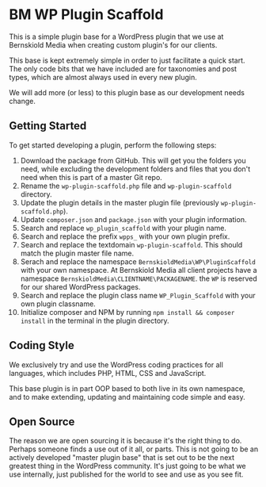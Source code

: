 # BM WP Plugin Scaffold
This is a simple plugin base for a WordPress plugin that we use at
Bernskiold Media when creating custom plugin's for our clients.

This base is kept extremely simple in order to just facilitate a quick start.
The only code bits that we have included are for taxonomies and post types,
which are almost always used in every new plugin.

We will add more (or less) to this plugin base as our development needs change.

## Getting Started
To get started developing a plugin, perform the following steps:

1. Download the package from GitHub. This will get you the folders you need, while excluding the development folders and files that you don't need when this is part of a master Git repo.
2. Rename the `wp-plugin-scaffold.php` file and `wp-plugin-scaffold` directory.
3. Update the plugin details in the master plugin file (previously `wp-plugin-scaffold.php`).
4. Update `composer.json` and `package.json` with your plugin information.
5. Search and replace `wp_plugin_scaffold` with your plugin name.
6. Search and replace the prefix `wpps_` with your own plugin prefix.
7. Search and replace the textdomain `wp-plugin-scaffold`. This should match the plugin master file name.
8. Serach and replace the namespace `BernskioldMedia\WP\PluginScaffold` with your own namespace. At Bernskiold Media all client projects have a namespace `BernskioldMedia\CLIENTNAME\PACKAGENAME`. the `WP` is reserved for our shared WordPress packages.
9. Search and replace the plugin class name `WP_Plugin_Scaffold` with your own plugin classname.
10. Initialize composer and NPM by running `npm install && composer install` in the terminal in the plugin directory.

## Coding Style
We exclusively try and use the WordPress coding practices for all languages,
which includes PHP, HTML, CSS and JavaScript.

This base plugin is in part OOP based to both live in its own namespace,
and to make extending, updating and maintaining code simple and easy.

## Open Source
The reason we are open sourcing it is because it's the right thing to do.
Perhaps someone finds a use out of it all, or parts. This is not going to be
an actively developed "master plugin base" that is set out to be the next
greatest thing in the WordPress community. It's just going to be what
we use internally, just published for the world to see and use as you see fit.